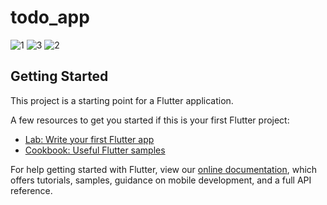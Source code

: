 # todo_app

![1](https://user-images.githubusercontent.com/86397791/153675842-5302335b-e016-4255-8b14-3dcca80287db.png) ![3](https://user-images.githubusercontent.com/86397791/153675870-ba846a8b-9d7c-4a0d-994e-de37fc73c6ac.png) ![2](https://user-images.githubusercontent.com/86397791/153675902-7beefe6e-c030-4e70-8491-82499bc1411c.png)






## Getting Started

This project is a starting point for a Flutter application.

A few resources to get you started if this is your first Flutter project:

- [Lab: Write your first Flutter app](https://flutter.dev/docs/get-started/codelab)
- [Cookbook: Useful Flutter samples](https://flutter.dev/docs/cookbook)

For help getting started with Flutter, view our
[online documentation](https://flutter.dev/docs), which offers tutorials,
samples, guidance on mobile development, and a full API reference.
